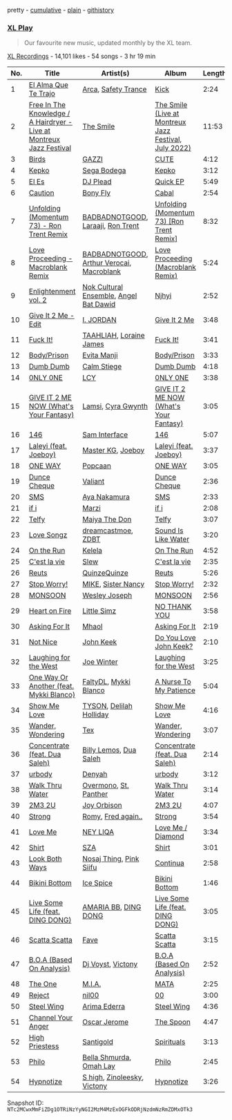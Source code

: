 pretty - [cumulative](/playlists/cumulative/1IUF5q4IvkjylMhd9P0urE.md) - [plain](/playlists/plain/1IUF5q4IvkjylMhd9P0urE) - [githistory](https://github.githistory.xyz/mackorone/spotify-playlist-archive/blob/main/playlists/plain/1IUF5q4IvkjylMhd9P0urE)

### [XL Play](https://open.spotify.com/playlist/1IUF5q4IvkjylMhd9P0urE)

> Our favourite new music, updated monthly by the XL team.

[XL Recordings](https://open.spotify.com/user/xlrecordings) - 14,101 likes - 54 songs - 3 hr 19 min

| No. | Title | Artist(s) | Album | Length |
|---|---|---|---|---|
| 1 | [El Alma Que Te Trajo](https://open.spotify.com/track/283mPHzqe78pjHM5Qmxzbj) | [Arca](https://open.spotify.com/artist/4SQdUpG4f7UbkJG3cJ2Iyj), [Safety Trance](https://open.spotify.com/artist/1tUbyAgdYNOjxXrNSfgquF) | [Kick](https://open.spotify.com/album/7vG4sP0DjiSzPPihnuXnLL) | 2:24 |
| 2 | [Free In The Knowledge / A Hairdryer \- Live at Montreux Jazz Festival](https://open.spotify.com/track/6GNzl4ZHlgSfI9VdwoViKj) | [The Smile](https://open.spotify.com/artist/6styCzc1Ej4NxISL0LiigM) | [The Smile \(Live at Montreux Jazz Festival, July 2022\)](https://open.spotify.com/album/6x4C6uMJqQnnp4V39p2CeO) | 11:53 |
| 3 | [Birds](https://open.spotify.com/track/0HRQV29BEwodvpc5R4nOQK) | [GAZZI](https://open.spotify.com/artist/07V8t8EEwskMdjlXWulRsK) | [CUTE](https://open.spotify.com/album/6BvDmyz4nJ9ucotNDbEnWh) | 4:12 |
| 4 | [Kepko](https://open.spotify.com/track/5VChaeq6hagzFFwDsWETyz) | [Sega Bodega](https://open.spotify.com/artist/1ZvF4Sgnre3Rk2CpiNy077) | [Kepko](https://open.spotify.com/album/6FY063UrUu9kj8ixxjSByb) | 3:12 |
| 5 | [El Es](https://open.spotify.com/track/57PPncVwuda48YRxr24baj) | [DJ Plead](https://open.spotify.com/artist/3srk7xv520Ls9D09QMpEJg) | [Quick EP](https://open.spotify.com/album/3CUx8j4SgUTrS3CE9dudyS) | 5:49 |
| 6 | [Caution](https://open.spotify.com/track/6WH3twQZkHy9gEgm9p0KAz) | [Bony Fly](https://open.spotify.com/artist/4txxnm9n7BbkE5Srh1hvhb) | [Cabal](https://open.spotify.com/album/5iJjtQm6vFxxLXRJ6GjpWe) | 2:54 |
| 7 | [Unfolding \(Momentum 73\) \- Ron Trent Remix](https://open.spotify.com/track/5eSKAYrvRTXpLxGrAirVZ5) | [BADBADNOTGOOD](https://open.spotify.com/artist/65dGLGjkw3UbddUg2GKQoZ), [Laraaji](https://open.spotify.com/artist/6sd3qv6kReAdo6WsLBtXX4), [Ron Trent](https://open.spotify.com/artist/0TOZ0i0BHZJYKK2rvoRD2d) | [Unfolding \(Momentum 73\) \[Ron Trent Remix\]](https://open.spotify.com/album/28xecaf0DFRLkdhgcdsWOS) | 8:32 |
| 8 | [Love Proceeding \- Macroblank Remix](https://open.spotify.com/track/58C4XgtfeCDVveVJZuuDGG) | [BADBADNOTGOOD](https://open.spotify.com/artist/65dGLGjkw3UbddUg2GKQoZ), [Arthur Verocai](https://open.spotify.com/artist/1tP3R35TdPW8BMwmTPOoVZ), [Macroblank](https://open.spotify.com/artist/3UtbUAUFLZgdcCc4Gz5n2x) | [Love Proceeding \(Macroblank Remix\)](https://open.spotify.com/album/6IvrHAkbAL8HLvEImSrPZa) | 5:24 |
| 9 | [Enlightenment vol\. 2](https://open.spotify.com/track/31VtOnMmtOOq12xyMMECKx) | [Nok Cultural Ensemble](https://open.spotify.com/artist/1l86xfU0r4xOtpixJe8BSx), [Angel Bat Dawid](https://open.spotify.com/artist/59lypjMPo7ZILhNMCgaE19) | [Njhyi](https://open.spotify.com/album/34aeHv13Z3EvhebL8Q0KKc) | 2:52 |
| 10 | [Give It 2 Me \- Edit](https://open.spotify.com/track/0mQUq0nuO4NOxkCElgp2Y9) | [I\. JORDAN](https://open.spotify.com/artist/5RMLpCv3ic2KtGnqJ7eMG4) | [Give It 2 Me](https://open.spotify.com/album/5dWfeTqZw7wL8JR0KuKD33) | 3:48 |
| 11 | [Fuck It!](https://open.spotify.com/track/4GTa4r47RMGgVzESGRmEul) | [TAAHLIAH](https://open.spotify.com/artist/2pGARcnqDa3WoicxemVeqU), [Loraine James](https://open.spotify.com/artist/536qHynzDH1QviwhWY9dE3) | [Fuck It!](https://open.spotify.com/album/1snDRRO46ItFbvq8OyNvo2) | 3:41 |
| 12 | [Body/Prison](https://open.spotify.com/track/6LqE48CXOxUdElCB0NsP3D) | [Evita Manji](https://open.spotify.com/artist/3GJYQIEbjMlGeo4eXP8xqk) | [Body/Prison](https://open.spotify.com/album/50Y0w1vApZUlCQSpX6SAX7) | 3:33 |
| 13 | [Dumb Dumb](https://open.spotify.com/track/3Y2B9VLBEubPREPnqKr6Mv) | [Calm Stiege](https://open.spotify.com/artist/7jeTqolbDYU436S11H54QT) | [Dumb Dumb](https://open.spotify.com/album/6znhKIVM7AxQC2KgB88PAW) | 4:18 |
| 14 | [0NLY 0NE](https://open.spotify.com/track/7xZO7T6ccGY4okpo0tXlru) | [LCY](https://open.spotify.com/artist/4UUWo1AiaKMCi76yo69O1U) | [0NLY 0NE](https://open.spotify.com/album/51EftfDzYkJ7ZoPBsMa8ac) | 3:38 |
| 15 | [GIVE IT 2 ME NOW \(What's Your Fantasy\)](https://open.spotify.com/track/2G2M5wnqke2RP11XAkK67q) | [Lamsi](https://open.spotify.com/artist/6qdxvGWY0xnOmV8ISg6yjJ), [Cyra Gwynth](https://open.spotify.com/artist/73xasVLAvFrnbuhBdAucpp) | [GIVE IT 2 ME NOW \(What's Your Fantasy\)](https://open.spotify.com/album/01i8DG7ArOssGiwzUQeIWA) | 3:05 |
| 16 | [146](https://open.spotify.com/track/3naealhHYcNTj2o42JRPTd) | [Sam Interface](https://open.spotify.com/artist/04dcWSXP57PDMzOuQ2tgMw) | [146](https://open.spotify.com/album/0achDRXdKCh08RodV45To2) | 5:07 |
| 17 | [Laleyi \(feat\. Joeboy\)](https://open.spotify.com/track/3rLZaEyASUsJzxHMa2uL8B) | [Master KG](https://open.spotify.com/artist/523y9KSneKh6APd1hKxLuF), [Joeboy](https://open.spotify.com/artist/1XavfPKBpNjkOfxHINlMHF) | [Laleyi \(feat\. Joeboy\)](https://open.spotify.com/album/2EtCpEgCgiqIgfWT10FwZb) | 3:37 |
| 18 | [ONE WAY](https://open.spotify.com/track/7kNnCsPNLuEFXaNMVaztDh) | [Popcaan](https://open.spotify.com/artist/62DmErcU7dqZbJaDqwsqzR) | [ONE WAY](https://open.spotify.com/album/1IPj5cSUvsaLuGjrv1xGLX) | 3:05 |
| 19 | [Dunce Cheque](https://open.spotify.com/track/4ifFhV3uG87Gc00h5Gn3qp) | [Valiant](https://open.spotify.com/artist/7dvG18F378r7HRxmiHn3ti) | [Dunce Cheque](https://open.spotify.com/album/0hLZJMZkIlh0dSPO39HUWi) | 2:36 |
| 20 | [SMS](https://open.spotify.com/track/6PlZ3T2h2dpoEWKrviNkKS) | [Aya Nakamura](https://open.spotify.com/artist/7IlRNXHjoOCgEAWN5qYksg) | [SMS](https://open.spotify.com/album/3IW8rGJYse4RVtu1GaAGQJ) | 2:33 |
| 21 | [if i](https://open.spotify.com/track/0k9NFlwf2WLyUd7lMVCszB) | [Marzi](https://open.spotify.com/artist/3n9c9SsiabKzoNqyjoWYdY) | [if i](https://open.spotify.com/album/3pEFC5nGuLXP8dgmahHKe4) | 2:08 |
| 22 | [Telfy](https://open.spotify.com/track/4vj1VHAC9n8ZodCqdnauS7) | [Maiya The Don](https://open.spotify.com/artist/6S6u5pS5ywg7rv50rhpobQ) | [Telfy](https://open.spotify.com/album/6jzTgp5UKMbNgqbTbKbDZo) | 3:07 |
| 23 | [Love Songz](https://open.spotify.com/track/1Xe5Nm9bAIgqxoX6927ofe) | [dreamcastmoe](https://open.spotify.com/artist/05PeUup2zYw9VOGnaknbn9), [ZDBT](https://open.spotify.com/artist/68KFHlDFncH62HCfIdH2tj) | [Sound Is Like Water](https://open.spotify.com/album/5qAluQa0RZyGiHObyOvA6i) | 3:20 |
| 24 | [On the Run](https://open.spotify.com/track/3IlfKc2D6TxTkWTX3xWsLt) | [Kelela](https://open.spotify.com/artist/1U0sIzpRtDkvu1hXXzxh60) | [On The Run](https://open.spotify.com/album/48fMFnwmGaqqt3iWtsoeH0) | 4:52 |
| 25 | [C'est la vie](https://open.spotify.com/track/4NrahB3hvbLvoDSUI1SaWC) | [Slew](https://open.spotify.com/artist/0kkFzERMQHK5WcWnACLby3) | [C'est la vie](https://open.spotify.com/album/2Vja33w7xpXT0RYNfYxsYI) | 2:35 |
| 26 | [Reuts](https://open.spotify.com/track/6nhd4cWEYapY5704NqOcOk) | [QuinzeQuinze](https://open.spotify.com/artist/2SWMwDn0bu2QcXwBWznf5u) | [Reuts](https://open.spotify.com/album/795vZthVqnG9wdjAqXsMux) | 5:26 |
| 27 | [Stop Worry!](https://open.spotify.com/track/2eGKhQce5DKGqrxPEBAOa9) | [MIKE](https://open.spotify.com/artist/1wlzPS1hSNrkriIIwLFTmU), [Sister Nancy](https://open.spotify.com/artist/21pMSs2JHWwwy2kp1QIIVB) | [Stop Worry!](https://open.spotify.com/album/5Fe2v27rNMI7lsb7gCFGF3) | 2:32 |
| 28 | [MONSOON](https://open.spotify.com/track/5tJKPKs5A6PrcLWJ08AkOM) | [Wesley Joseph](https://open.spotify.com/artist/1uf6plWcu7QbKiASVlTUPa) | [MONSOON](https://open.spotify.com/album/7zgRCzPlTBk2txptR4CEnO) | 2:56 |
| 29 | [Heart on Fire](https://open.spotify.com/track/5OJUTZS9QE2qem6FDsEnOM) | [Little Simz](https://open.spotify.com/artist/6eXZu6O7nAUA5z6vLV8NKI) | [NO THANK YOU](https://open.spotify.com/album/57263zG8Md6XZ9lBUPPYCm) | 3:58 |
| 30 | [Asking For It](https://open.spotify.com/track/5iPBbMPrbqgaaFAieKYr8r) | [Mhaol](https://open.spotify.com/artist/3YQdlHhWbhvV46g0bDtaFN) | [Asking For It](https://open.spotify.com/album/6RM44N1lzMSDISxMuYOTjD) | 2:19 |
| 31 | [Not Nice](https://open.spotify.com/track/7674mqYC7WGsQLGkfECwFK) | [John Keek](https://open.spotify.com/artist/5hWFMEirsZnlatYOIcySVL) | [Do You Love John Keek?](https://open.spotify.com/album/6uJCeD01KUEe8N61zChYRJ) | 2:10 |
| 32 | [Laughing for the West](https://open.spotify.com/track/6MRqPCdqqDWW9cNkF7qZGP) | [Joe Winter](https://open.spotify.com/artist/2F1YcOBnAkQInPSRcT5yjv) | [Laughing for the West](https://open.spotify.com/album/5J9rH7mgK7gW2zHxZAmExU) | 3:25 |
| 33 | [One Way Or Another \(feat\. Mykki Blanco\)](https://open.spotify.com/track/1bloPlyUeLM5ERauZf7wJL) | [FaltyDL](https://open.spotify.com/artist/1qykxtFM9KoTti5y3xV1uk), [Mykki Blanco](https://open.spotify.com/artist/2tSv9mEQSuNVMGr9qjYfkr) | [A Nurse To My Patience](https://open.spotify.com/album/091aRDx8Kt3DuFsCtRKnqT) | 5:04 |
| 34 | [Show Me Love](https://open.spotify.com/track/6EWeItmffV03QSa0CjUHfc) | [TYSON](https://open.spotify.com/artist/10SYd6NatYImOQTxA88jdn), [Delilah Holliday](https://open.spotify.com/artist/1Jcu8RReH3v0k4Zmll7VFZ) | [Show Me Love](https://open.spotify.com/album/6GpmKJVILU8jvDog2Ey64c) | 4:16 |
| 35 | [Wander, Wondering](https://open.spotify.com/track/6XBrOe7hrXOqGCP8gKxMbX) | [Tex](https://open.spotify.com/artist/6k8bzv6Pm9RwlpxZxprqnD) | [Wander, Wondering](https://open.spotify.com/album/0qAcuO80QpfBAxDzf3MCBF) | 3:07 |
| 36 | [Concentrate \(feat\. Dua Saleh\)](https://open.spotify.com/track/7j0JiUpuwvPQDtBinFct6E) | [Billy Lemos](https://open.spotify.com/artist/7ebBg3BuRFa2satTcY8whC), [Dua Saleh](https://open.spotify.com/artist/2DGBzoOLcKLK3eWxFyugdB) | [Concentrate \(feat\. Dua Saleh\)](https://open.spotify.com/album/2ZFIuteZ2Uqz1r5E1hvnoi) | 2:14 |
| 37 | [urbody](https://open.spotify.com/track/7tQ1EtTNfs2whrcvH7bXYK) | [Denyah](https://open.spotify.com/artist/6zoKZY2wor5ZTbxZ3giOPy) | [urbody](https://open.spotify.com/album/7svM0mTqJQ1Bw80YJyTwMj) | 3:12 |
| 38 | [Walk Thru Water](https://open.spotify.com/track/0yclRzOGTnUoXAnK4RjWzr) | [Overmono](https://open.spotify.com/artist/01PnN11ovfen6xUOHfNpn3), [St\. Panther](https://open.spotify.com/artist/5rvubrGTRPAX7N3RZZ9wS0) | [Walk Thru Water](https://open.spotify.com/album/7HhlfGjoYS3L4oQm0hPXBL) | 3:14 |
| 39 | [2M3 2U](https://open.spotify.com/track/11wmWBDltWMVsHDIDRWVCc) | [Joy Orbison](https://open.spotify.com/artist/0aIpJqqTLf683ojWREc5lg) | [2M3 2U](https://open.spotify.com/album/7FbsgChFR0S7Ju8MwMXkCs) | 4:07 |
| 40 | [Strong](https://open.spotify.com/track/5bF00VrMY3FwnQDgoP4Gnk) | [Romy](https://open.spotify.com/artist/3X2DdnmoANw8Rg8luHyZQb), [Fred again..](https://open.spotify.com/artist/4oLeXFyACqeem2VImYeBFe) | [Strong](https://open.spotify.com/album/4feYoBaeQJUrYygOD4A0DF) | 3:54 |
| 41 | [Love Me](https://open.spotify.com/track/671SYV9UaPUYs63biZFZ1M) | [NEY LIQA](https://open.spotify.com/artist/4O5Ly3iCRwSJuxyDMPePV7) | [Love Me / Diamond](https://open.spotify.com/album/6megriTn4mIETZnhvagKPX) | 3:34 |
| 42 | [Shirt](https://open.spotify.com/track/34ZAzO78a5DAVNrYIGWcPm) | [SZA](https://open.spotify.com/artist/7tYKF4w9nC0nq9CsPZTHyP) | [Shirt](https://open.spotify.com/album/6Kqm5aSp69hTaOHTx38hsD) | 3:01 |
| 43 | [Look Both Ways](https://open.spotify.com/track/2Q99c94PcUJTJkXwGxi8gg) | [Nosaj Thing](https://open.spotify.com/artist/0IVapwlnM3dEOiMsHXsghT), [Pink Siifu](https://open.spotify.com/artist/40ZElxHldNyvn7x8WRC6fh) | [Continua](https://open.spotify.com/album/5TnqL2QKFTq8GSAOcq1PCh) | 2:58 |
| 44 | [Bikini Bottom](https://open.spotify.com/track/27Qz0cFmMGADsniMeUwyUe) | [Ice Spice](https://open.spotify.com/artist/3LZZPxNDGDFVSIPqf4JuEf) | [Bikini Bottom](https://open.spotify.com/album/2n38ZBBmPSssEGGPgu6NPl) | 1:46 |
| 45 | [Live Some Life \(feat\. DING DONG\)](https://open.spotify.com/track/35MNHqBGewFxlJZtjHOxvj) | [AMARIA BB](https://open.spotify.com/artist/1AC6rw8sH8VGrzMzgFUDG5), [DING DONG](https://open.spotify.com/artist/351x2S7CduShTNvtzgkMl7) | [Live Some Life \(feat\. DING DONG\)](https://open.spotify.com/album/3SwPKWhYOkIGL3AF0CC6sY) | 3:05 |
| 46 | [Scatta Scatta](https://open.spotify.com/track/0n3APmjHt7yTBeHhRB8rcy) | [Fave](https://open.spotify.com/artist/4wAqlYtTaaHELEgyCh9KjG) | [Scatta Scatta](https://open.spotify.com/album/5YnANprNm0DTEVVsJE6bRP) | 3:15 |
| 47 | [B.O.A \(Based On Analysis\)](https://open.spotify.com/track/48jL8qMO31Hu6aEczS0CJn) | [Dj Voyst](https://open.spotify.com/artist/7g61HbXl5DD2soIUBikmUA), [Victony](https://open.spotify.com/artist/1E5hfn5BduN2nnoZCJmUVG) | [B.O.A \(Based On Analysis\)](https://open.spotify.com/album/5otlaiucF8ysHx3fyjsXc9) | 2:52 |
| 48 | [The One](https://open.spotify.com/track/4UShCEJZnpywR6Y9M86Nu4) | [M.I.A.](https://open.spotify.com/artist/0QJIPDAEDILuo8AIq3pMuU) | [MATA](https://open.spotify.com/album/2fexyU9sHdXHmI1jvPqrxX) | 2:25 |
| 49 | [Reject](https://open.spotify.com/track/0wHM0iZGIGesNlXMD3itps) | [nil00](https://open.spotify.com/artist/3TADf84189Yznq4sPkRrXs) | [00](https://open.spotify.com/album/5RxACHCu81dsGxQkiWbsg0) | 3:00 |
| 50 | [Steel Wing](https://open.spotify.com/track/28tT5CQ8PILz1dG3MNGm7n) | [Arima Ederra](https://open.spotify.com/artist/0wJIP9Wlhn3aSLLaB31IK3) | [Steel Wing](https://open.spotify.com/album/27B6S9DAMXOfDtf5b6cBIU) | 4:36 |
| 51 | [Channel Your Anger](https://open.spotify.com/track/2r8UcAkXvBxNt6O34pnpxo) | [Oscar Jerome](https://open.spotify.com/artist/39cDMNnxwjrKJE1dyt47jh) | [The Spoon](https://open.spotify.com/album/4Pfga6q08NsQtvmDaRnfnq) | 4:47 |
| 52 | [High Priestess](https://open.spotify.com/track/1vbayZm5FgNe4ou8BRNiDq) | [Santigold](https://open.spotify.com/artist/6Jrxnp0JgqmeUX1veU591p) | [Spirituals](https://open.spotify.com/album/2AMcE13TUlCDdXVBlR0sdo) | 3:13 |
| 53 | [Philo](https://open.spotify.com/track/5OTKO93FLT25URfam2hZgP) | [Bella Shmurda](https://open.spotify.com/artist/7kK5badbqOjd8WlT2XWMeM), [Omah Lay](https://open.spotify.com/artist/5yOvAmpIR7hVxiS6Ls5DPO) | [Philo](https://open.spotify.com/album/4z0qErs8qvQsNIDVQyaWjl) | 2:45 |
| 54 | [Hypnotize](https://open.spotify.com/track/3K6KPwVBpyzje1UaHh5N1i) | [S high](https://open.spotify.com/artist/1C0amI9hInKEqXOrJsc6lp), [Zinoleesky](https://open.spotify.com/artist/6Kp3KWPiVgi33DkJqo9T4g), [Victony](https://open.spotify.com/artist/1E5hfn5BduN2nnoZCJmUVG) | [Hypnotize](https://open.spotify.com/album/1Z9hk46EgdH1mBIXxcqEC5) | 3:26 |

Snapshot ID: `NTc2MCwxMmFiZDg1OTRiNzYyNGI2MzM4MzExOGFkODRjNzdmNzRmZDMxOTk3`
